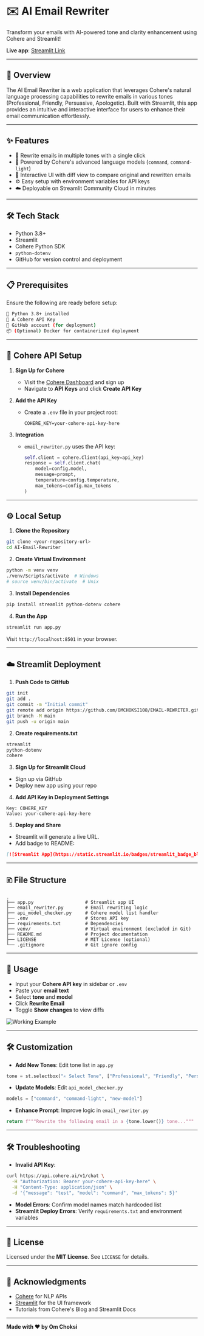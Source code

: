 # ✉️ AI Email Rewriter

Transform your emails with AI-powered tone and clarity enhancement using Cohere and Streamlit!

**Live app**: [Streamlit Link](https://email-rewriter-ai-sans-3010.streamlit.app/)

---

## 🚀 Overview

The AI Email Rewriter is a web application that leverages Cohere's natural language processing capabilities to rewrite emails in various tones (Professional, Friendly, Persuasive, Apologetic). Built with Streamlit, this app provides an intuitive and interactive interface for users to enhance their email communication effortlessly.

---

## ✨ Features

* 📝 Rewrite emails in multiple tones with a single click
* 🧠 Powered by Cohere's advanced language models (`command`, `command-light`)
* 🌟 Interactive UI with diff view to compare original and rewritten emails
* ⚙️ Easy setup with environment variables for API keys
* ☁️ Deployable on Streamlit Community Cloud in minutes

---

## 🛠️ Tech Stack

* Python 3.8+
* Streamlit
* Cohere Python SDK
* `python-dotenv`
* GitHub for version control and deployment

---

## 📋 Prerequisites

Ensure the following are ready before setup:

```bash
🐍 Python 3.8+ installed
🔑 A Cohere API Key
📁 GitHub account (for deployment)
📦 (Optional) Docker for containerized deployment
```

---

## 🔑 Cohere API Setup

1. **Sign Up for Cohere**

   * Visit the [Cohere Dashboard](https://dashboard.cohere.com) and sign up
   * Navigate to **API Keys** and click **Create API Key**
2. **Add the API Key**

   * Create a `.env` file in your project root:

     ```env
     COHERE_KEY=your-cohere-api-key-here
     ```
3. **Integration**

   * `email_rewriter.py` uses the API key:

     ```python
     self.client = cohere.Client(api_key=api_key)
     response = self.client.chat(
         model=config.model,
         message=prompt,
         temperature=config.temperature,
         max_tokens=config.max_tokens
     )
     ```

---

## ⚙️ Local Setup

1. **Clone the Repository**

```bash
git clone <your-repository-url>
cd AI-Email-Rewriter
```

2. **Create Virtual Environment**

```bash
python -m venv venv
./venv/Scripts/activate  # Windows
# source venv/bin/activate  # Unix
```

3. **Install Dependencies**

```bash
pip install streamlit python-dotenv cohere
```

4. **Run the App**

```bash
streamlit run app.py
```

Visit `http://localhost:8501` in your browser.

---

## ☁️ Streamlit Deployment

1. **Push Code to GitHub**

```bash
git init
git add .
git commit -m "Initial commit"
git remote add origin https://github.com/OMCHOKSI108/EMAIL-REWRITER.git
git branch -M main
git push -u origin main
```

2. **Create requirements.txt**

```txt
streamlit
python-dotenv
cohere
```

3. **Sign Up for Streamlit Cloud**

* Sign up via GitHub
* Deploy new app using your repo

4. **Add API Key in Deployment Settings**

```env
Key: COHERE_KEY
Value: your-cohere-api-key-here
```

5. **Deploy and Share**

* Streamlit will generate a live URL.
* Add badge to README:

```md
[![Streamlit App](https://static.streamlit.io/badges/streamlit_badge_black_white.svg)](https://your-app-name.streamlit.app)
```

---

## 🗈 File Structure

```
.
├── app.py                   # Streamlit app UI
├── email_rewriter.py        # Email rewriting logic
├── api_model_checker.py     # Cohere model list handler
├── .env                     # Stores API key
├── requirements.txt         # Dependencies
├── venv/                    # Virtual environment (excluded in Git)
├── README.md                # Project documentation
├── LICENSE                  # MIT License (optional)
└── .gitignore               # Git ignore config
```

---

## 📸 Usage

* Input your **Cohere API key** in sidebar or `.env`
* Paste your **email text**
* Select **tone** and **model**
* Click **Rewrite Email**
* Toggle **Show changes** to view diffs

![Working Example](https://github.com/OMCHOKSI108/AI-Email-Rewriter/raw/main/assets/Screenshot\(191\).png)

---

## 🛠️ Customization

* **Add New Tones**: Edit tone list in `app.py`

```python
tone = st.selectbox("✍️ Select Tone", ["Professional", "Friendly", "Persuasive", "Apologetic", "Casual"])
```

* **Update Models**: Edit `api_model_checker.py`

```python
models = ["command", "command-light", "new-model"]
```

* **Enhance Prompt**: Improve logic in `email_rewriter.py`

```python
return f"""Rewrite the following email in a {tone.lower()} tone..."""
```

---

## 🛠️ Troubleshooting

* **Invalid API Key**:

```bash
curl https://api.cohere.ai/v1/chat \
  -H "Authorization: Bearer your-cohere-api-key-here" \
  -H "Content-Type: application/json" \
  -d '{"message": "test", "model": "command", "max_tokens": 5}'
```

* **Model Errors**: Confirm model names match hardcoded list
* **Streamlit Deploy Errors**: Verify `requirements.txt` and environment variables

---

## 📜 License

Licensed under the **MIT License**. See `LICENSE` for details.

---

## 🙌 Acknowledgments

* [Cohere](https://cohere.com) for NLP APIs
* [Streamlit](https://streamlit.io) for the UI framework
* Tutorials from Cohere's Blog and Streamlit Docs

---

**Made with ❤️ by Om Choksi**
